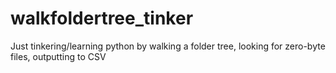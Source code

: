 walkfoldertree_tinker
=====================

Just tinkering/learning python by walking a folder tree, looking for zero-byte files, outputting to CSV
